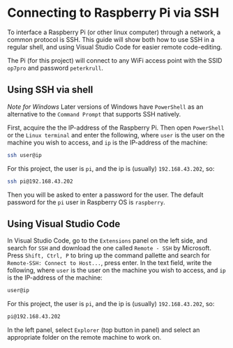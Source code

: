 # Connecting to Raspberry Pi via SSH

To interface a Raspberry Pi (or other linux computer) through a network, a common protocol is SSH. This guide will show both how to use SSH in a regular shell, and using Visual Studio Code for easier remote code-editing.

The Pi (for this project) will connect to any WiFi access point with the SSID `op7pro` and password `peterkrull`.

## Using SSH via shell

*Note for Windows*
Later versions of Windows have `PowerShell` as an alternative to the `Command Prompt` that supports SSH natively.

First, acquire the the IP-address of the Raspberry Pi. Then open `PowerShell` or the `Linux terminal` and enter the following, where `user` is the user on the machine you wish to access, and `ip` is the IP-address of the machine:

```bash
ssh user@ip
```

For this project, the user is `pi`, and the ip is (usually) `192.168.43.202`, so:

```bash
ssh pi@192.168.43.202
```

Then you will be asked to enter a password for the user. The default password for the `pi` user in Raspberry OS is `raspberry`.

## Using Visual Studio Code

In Visual Studio Code, go to the `Extensions` panel on the left side, and search for `SSH` and download the one called `Remote - SSH` by Microsoft. Press `Shift, Ctrl, P` to bring up the command pallette and search for `Remote-SSH: Connect to Host...`, press enter. In the text field, write the following, where `user` is the user on the machine you wish to access, and `ip` is the IP-address of the machine:

```bash
user@ip
```

For this project, the user is `pi`, and the ip is (usually) `192.168.43.202`, so:

```bash
pi@192.168.43.202
```

In the left panel, select `Explorer` (top button in panel) and select an appropriate folder on the remote machine to work on.